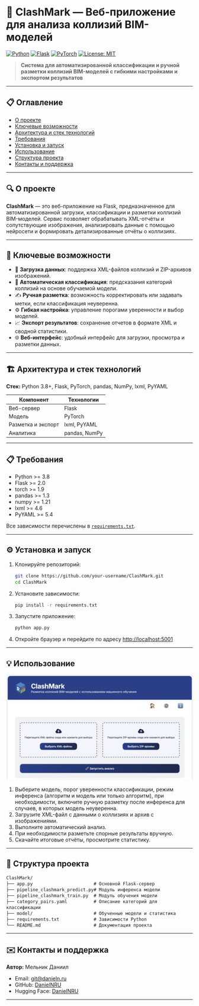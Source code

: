 # 🚦 ClashMark — Веб-приложение для анализа коллизий BIM-моделей

[![Python](https://img.shields.io/badge/python-3.8%2B-blue)](https://www.python.org/) [![Flask](https://img.shields.io/badge/flask-2.0%2B-black)](https://flask.palletsprojects.com/) [![PyTorch](https://img.shields.io/badge/pytorch-1.9%2B-red)](https://pytorch.org/) [![License: MIT](https://img.shields.io/badge/license-MIT-green)](LICENSE)

> **Система для автоматизированной классификации и ручной разметки коллизий BIM-моделей с гибкими настройками и экспортом результатов**

---

## 📋 Оглавление

* [О проекте](#-о-проекте)
* [Ключевые возможности](#-ключевые-возможности)
* [Архитектура и стек технологий](#-архитектура-и-стек-технологий)
* [Требования](#-требования)
* [Установка и запуск](#-установка-и-запуск)
* [Использование](#-использование)
* [Структура проекта](#-структура-проекта)
* [Контакты и поддержка](#-контакты-и-поддержка)

---

## 🔍 О проекте

**ClashMark** — это веб-приложение на Flask, предназначенное для автоматизированной загрузки, классификации и разметки коллизий BIM-моделей.
Сервис позволяет обрабатывать XML-отчёты и сопутствующие изображения, анализировать данные с помощью нейросети и формировать детализированные отчёты о коллизиях.

---

## 🚀 Ключевые возможности

* 📂 **Загрузка данных**: поддержка XML-файлов коллизий и ZIP-архивов изображений.
* 🤖 **Автоматическая классификация**: предсказания категорий коллизий на основе обучаемой модели.
* ✍️ **Ручная разметка**: возможность корректировать или задавать метки, если классификация неуверенна.
* ⚙️ **Гибкая настройка**: управление порогами уверенности и выбор моделей.
* 📈 **Экспорт результатов**: сохранение отчетов в формате XML и сводной статистики.
* 🌐 **Веб-интерфейс**: удобный интерфейс для загрузки, просмотра и разметки данных.

---

## 🏗 Архитектура и стек технологий

**Стек:** Python 3.8+, Flask, PyTorch, pandas, NumPy, lxml, PyYAML

| Компонент          | Технологии    |
| ------------------ | ------------- |
| Веб-сервер         | Flask         |
| Модель             | PyTorch       |
| Разметка и экспорт | lxml, PyYAML  |
| Аналитика          | pandas, NumPy |

---

## 📋 Требования

* Python >= 3.8
* Flask >= 2.0
* torch >= 1.9
* pandas >= 1.3
* numpy >= 1.21
* lxml >= 4.6
* PyYAML >= 5.4

Все зависимости перечислены в [`requirements.txt`](requirements.txt).

---

## ⚙️ Установка и запуск

1. Клонируйте репозиторий:

   ```bash
   git clone https://github.com/your-username/ClashMark.git
   cd ClashMark
   ```

2. Установите зависимости:

   ```bash
   pip install -r requirements.txt
   ```

3. Запустите приложение:

   ```bash
   python app.py
   ```

4. Откройте браузер и перейдите по адресу [http://localhost:5001](http://localhost:5001)

---

## 💡 Использование

![Интерфейс](main.jpg)

1. Выберите модель, порог уверенности классификации, режим инференса (алгоритм и модель или только алгоритм), при необходимости, включите ручную разметку после инференса для случаев, в которых модель неуверенна.
2. Загрузите XML-файл с данными о коллизиях и архив с изображениями.
3. Выполните автоматический анализ.
4. При необходимости разметьте спорные результаты вручную.
5. Скачайте итоговые отчёты, просмотрите статистику.

---

## 📁 Структура проекта

```
ClashMark/
├── app.py                       # Основной Flask-сервер
├── pipeline_clashmark_predict.py# Модуль инференса модели
├── pipeline_clashmark_train.py  # Модуль обучения модели
├── category_pairs.yaml          # Описание категорий для классификации
├── model/                       # Обученные модели и статистика
├── requirements.txt             # Зависимости Python
└── README.md                    # Документация проекта
```

---

## ✉️ Контакты и поддержка

**Автор:** Мельник Даниил  
* Email: [git@danieln.ru](mailto:git@danieln.ru)  
* GitHub: [DanielNRU](https://github.com/DanielNRU)  
* Hugging Face: [DanielNRU](https://huggingface.co/DanielNRU)

---